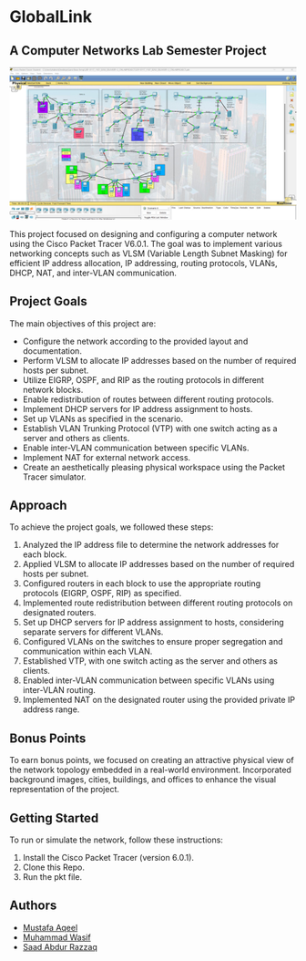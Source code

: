 # GlobalLink
## A Computer Networks Lab Semester Project

![network topology](https://github.com/SaadARazzaq/GlobalLink/blob/main/Network%20Topology.png)

This project focused on designing and configuring a computer network using the Cisco Packet Tracer V6.0.1. The goal was to implement various networking concepts such as VLSM (Variable Length Subnet Masking) for efficient IP address allocation, IP addressing, routing protocols, VLANs, DHCP, NAT, and inter-VLAN communication.

## Project Goals

The main objectives of this project are:

- Configure the network according to the provided layout and documentation.
- Perform VLSM to allocate IP addresses based on the number of required hosts per subnet.
- Utilize EIGRP, OSPF, and RIP as the routing protocols in different network blocks.
- Enable redistribution of routes between different routing protocols.
- Implement DHCP servers for IP address assignment to hosts.
- Set up VLANs as specified in the scenario.
- Establish VLAN Trunking Protocol (VTP) with one switch acting as a server and others as clients.
- Enable inter-VLAN communication between specific VLANs.
- Implement NAT for external network access.
- Create an aesthetically pleasing physical workspace using the Packet Tracer simulator.

## Approach

To achieve the project goals, we followed these steps:

1. Analyzed the IP address file to determine the network addresses for each block.
2. Applied VLSM to allocate IP addresses based on the number of required hosts per subnet.
3. Configured routers in each block to use the appropriate routing protocols (EIGRP, OSPF, RIP) as specified.
4. Implemented route redistribution between different routing protocols on designated routers.
5. Set up DHCP servers for IP address assignment to hosts, considering separate servers for different VLANs.
6. Configured VLANs on the switches to ensure proper segregation and communication within each VLAN.
7. Established VTP, with one switch acting as the server and others as clients.
8. Enabled inter-VLAN communication between specific VLANs using inter-VLAN routing.
9. Implemented NAT on the designated router using the provided private IP address range.

## Bonus Points

To earn bonus points, we focused on creating an attractive physical view of the network topology embedded in a real-world environment. Incorporated background images, cities, buildings, and offices to enhance the visual representation of the project.

## Getting Started

To run or simulate the network, follow these instructions:

1. Install the Cisco Packet Tracer (version 6.0.1).
2. Clone this Repo.
3. Run the pkt file.

## Authors

- [Mustafa Aqeel](https://github.com/mustafaaqeel)
- [Muhammad Wasif](https://github.com/wasifmohammad)
- [Saad Abdur Razzaq](https://github.com/saadarazzaq)


